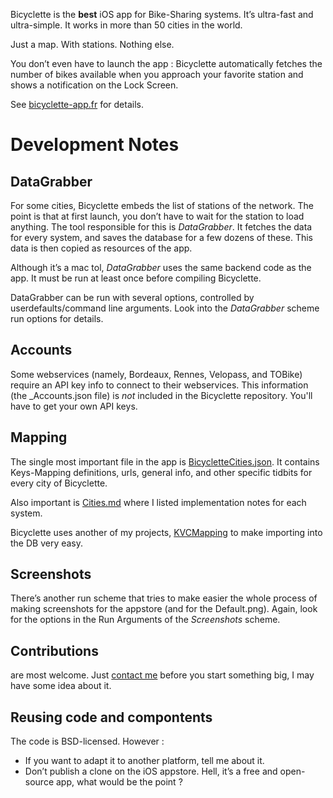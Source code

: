 Bicyclette is the **best** iOS app for Bike-Sharing systems. It’s ultra-fast and ultra-simple. It works in more than 50 cities in the world.

Just a map. With stations. Nothing else.

You don’t even have to launch the app : Bicyclette automatically fetches the number of bikes available when you approach your favorite station and shows a notification on the Lock Screen.

See [bicyclette-app.fr](http://bicyclette-app.fr) for details.

# Development Notes

## DataGrabber

For some cities, Bicyclette embeds the list of stations of the network. The point is that at first launch, you don’t have to wait for the station to load anything. The tool responsible for this is *DataGrabber*. It fetches the data for every system, and saves the database for a few dozens of these. This data is then copied as resources of the app.

Although it’s a mac tol, *DataGrabber* uses the same backend code as the app. It must be run at least once before compiling Bicyclette.

DataGrabber can be run with several options, controlled by userdefaults/command line arguments. Look into the *DataGrabber* scheme run options for details.

## Accounts

Some webservices (namely, Bordeaux, Rennes, Velopass, and TOBike) require an API key info to connect to their webservices. This information (the _Accounts.json file) is *not* included in the Bicyclette repository. You'll have to get your own API keys.

## Mapping

The single most important file in the app is [BicycletteCities.json](blob/master/Files/Cities/BicycletteCities.json). It contains Keys-Mapping definitions, urls, general info, and other specific tidbits for every city of Bicyclette.

Also important is [Cities.md](blob/master/Cities.md) where I listed implementation notes for each system.

Bicyclette uses another of my projects, [KVCMapping](https://github.com/n-b/KVCMapping) to make importing into the DB very easy.

## Screenshots

There’s another run scheme that tries to make easier the whole process of making screenshots for the appstore (and for the Default.png). Again, look for the options in the Run Arguments of the *Screenshots* scheme.

## Contributions

are most welcome. Just [contact me](nico@bou.io) before you start something big, I may have some idea about it.

## Reusing code and compontents

The code is BSD-licensed. However : 

* If you want to adapt it to another platform, tell me about it.
* Don’t publish a clone on the iOS appstore. Hell, it’s a free and open-source app, what would be the point ?
